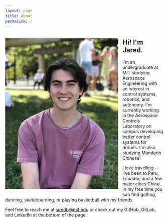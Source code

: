 ```yaml
---
layout: page
title: About
permalink: /
---
```

<div style="clear: both;">
  <div style="float: left; margin-right: 1em; margin-bottom: 1em;">
    <img src="/assets/Me.JPG" alt="" width="360">
  </div>
  <div>
    <h2>Hi! I'm Jared.</h2>
    <p>I'm an undergraduate at MIT studying Aerospace Engineering with an interest in control systems, robotics, and autonomy. I'm currently working in the Aerospace Controls Laboratory on campus developing better control systems for drones. I'm also studying Mandarin Chinese!</p>
    <p>I love travelling -- I've been to Peru, Ecuador, and a few major cities China. In my free time you can find golfing, dancing, skateboarding, or playing basketball with my friends.</p>
  </div>
</div>

Feel free to reach me at jaredb@mit.edu or check out my GitHub, GitLab, and LinkedIn at the bottom of the page.
